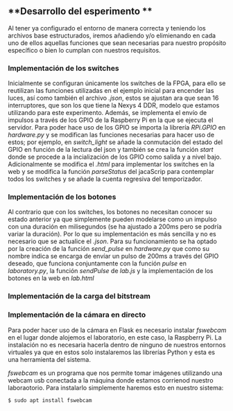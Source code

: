 ## **Desarrollo del esperimento **
Al tener ya configurado el entorno de manera correcta y teniendo los archivos base estructurados, iremos añadiendo y/o elimienando en cada uno de ellos aquellas funciones que sean necesarias para nuestro propósito específico o bien lo cumplan con nuestros requisitos.

### **Implementación de los switches**
Inicialmente se configuran únicamente los switches de la FPGA, para ello se reutilizan las funciones utilizadas en el ejemplo inicial para encender las luces, así como también el archivo *.json*, estos se ajustan ara que sean 16 interruptores, que son los que tiene la Nexys 4 DDR, modelo que estamos utilizando para este experimento.
Además, se implementa el envío de impulsos a través de los GPIO de la Raspberry Pi en la que se ejecuta el servidor. Para poder hace uso de los GPIO se importa la librería *RPi.GPIO* en *hardware.py* y se modifican las funciones necesarias para hacer uso de estos; por ejemplo, en *switch_light* se añade la conmutación del estado del GPIO en función de la lectura del json y también se crea la función *start* donde se procede a la incialización de los GPIO como salida y a nivel bajo.
Adicionalmente se modifica el *.html* para implementar los switches en la web y se modifica la función *parseStatus* del jacaScrip para contemplar todos los switches y se añade la cuenta regresiva del temporizador.

### **Implementación de los botones**
Al contrario que con los switches, los botones no necesitan conocer su estado anterior ya que simplemente pueden modelarse como un impulso con una duración en milisegundos (se ha ajustado a 200ms pero se podría variar la duración). Por lo que su implementación es más sencilla y no es necesario que se actualice el *.json*. Para su funcionamiento se ha optado por la creación de la función *send_pulse* en *hardware.py* que como su nombre indica se encarga de envíar un pulso de 200ms a través del GPIO deseado, que funciona conjuntamente con la función *pulse* en *laboratory.py*, la función *sendPulse* de *lab.js* y la implementación de los botones en la web en *lab.html*

### **Implementación de la carga del bitstream**

### **Implementación de la cámara en directo**
Para poder hacer uso de la cámara en Flask es necesario instalar *fswebcam* en el lugar donde alojemos el laboratorio, en este caso, la Raspberry Pi. La instalación no es necesaria hacerla dentro de ninguno de nuestros entornos virtuales ya que en estos solo instalaremos las librerías Python y esta es una herramienta del sistema.

*fswebcam* es un programa que nos permite tomar imágenes utilizando una webcam usb conectada a la máquina donde estamos corrienod nuestro laboraotorio. Para instalarlo simplemente haremos esto en nuestro sistema:
   ```sh
   $ sudo apt install fswebcam
   ```
